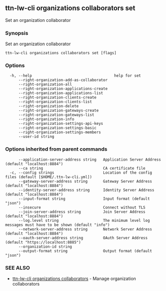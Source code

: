 ## ttn-lw-cli organizations collaborators set

Set an organization collaborator

### Synopsis

Set an organization collaborator

```
ttn-lw-cli organizations collaborators set [flags]
```

### Options

```
  -h, --help                                     help for set
      --right-organization-add-as-collaborator   
      --right-organization-all                   
      --right-organization-applications-create   
      --right-organization-applications-list     
      --right-organization-clients-create        
      --right-organization-clients-list          
      --right-organization-delete                
      --right-organization-gateways-create       
      --right-organization-gateways-list         
      --right-organization-info                  
      --right-organization-settings-api-keys     
      --right-organization-settings-basic        
      --right-organization-settings-members      
      --user-id string                           
```

### Options inherited from parent commands

```
      --application-server-address string   Application Server Address (default "localhost:8884")
      --ca string                           CA certificate file
  -c, --config strings                      Location of the config files (default [$HOME/.ttn-lw-cli.yml])
      --gateway-server-address string       Gateway Server Address (default "localhost:8884")
      --identity-server-address string      Identity Server Address (default "localhost:8884")
      --input-format string                 Input format (default "json")
      --insecure                            Connect without TLS
      --join-server-address string          Join Server Address (default "localhost:8884")
      --log.level string                    The minimum level log messages must have to be shown (default "info")
      --network-server-address string       Network Server Address (default "localhost:8884")
      --oauth-server-address string         OAuth Server Address (default "https://localhost:8885")
      --organization-id string              
      --output-format string                Output format (default "json")
```

### SEE ALSO

* [ttn-lw-cli organizations collaborators](ttn-lw-cli_organizations_collaborators.md)	 - Manage organization collaborators


